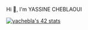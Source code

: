 Hi 👋, I'm YASSINE CHEBLAOUI

<a href="https://github.com/oakoudad/badge42"><img src="https://badge.mediaplus.ma/binary/yachebla" alt="yachebla's 42 stats" /></a>
